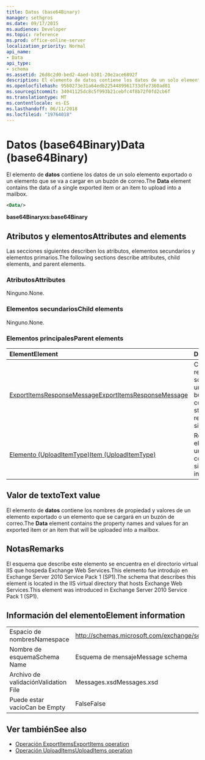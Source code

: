 ```yaml
---
title: Datos (base64Binary)
manager: sethgros
ms.date: 09/17/2015
ms.audience: Developer
ms.topic: reference
ms.prod: office-online-server
localization_priority: Normal
api_name:
- Data
api_type:
- schema
ms.assetid: 26d8c2d0-bed2-4aed-b381-20e2ace6892f
description: El elemento de datos contiene los datos de un solo elemento exportado o un elemento que se va a cargar en un buzón de correo.
ms.openlocfilehash: 9560273e31a64edb2254489961733dfe7360ad01
ms.sourcegitcommit: 34041125dc8c5f993b21cebfc4f8b72f0fd2cb6f
ms.translationtype: MT
ms.contentlocale: es-ES
ms.lasthandoff: 06/11/2018
ms.locfileid: "19764018"
---
```

# <a name="data-base64binary"></a><span data-ttu-id="853d7-103">Datos (base64Binary)</span><span class="sxs-lookup"><span data-stu-id="853d7-103">Data (base64Binary)</span></span>

<span data-ttu-id="853d7-104">El elemento de **datos** contiene los datos de un solo elemento exportado o un elemento que se va a cargar en un buzón de correo.</span><span class="sxs-lookup"><span data-stu-id="853d7-104">The **Data** element contains the data of a single exported item or an item to upload into a mailbox.</span></span> 
  
```XML
<Data/>
```

<span data-ttu-id="853d7-105">**base64Binary**</span><span class="sxs-lookup"><span data-stu-id="853d7-105">**xs:base64Binary**</span></span>

## <a name="attributes-and-elements"></a><span data-ttu-id="853d7-106">Atributos y elementos</span><span class="sxs-lookup"><span data-stu-id="853d7-106">Attributes and elements</span></span>

<span data-ttu-id="853d7-107">Las secciones siguientes describen los atributos, elementos secundarios y elementos primarios.</span><span class="sxs-lookup"><span data-stu-id="853d7-107">The following sections describe attributes, child elements, and parent elements.</span></span>
  
### <a name="attributes"></a><span data-ttu-id="853d7-108">Atributos</span><span class="sxs-lookup"><span data-stu-id="853d7-108">Attributes</span></span>

<span data-ttu-id="853d7-109">Ninguno.</span><span class="sxs-lookup"><span data-stu-id="853d7-109">None.</span></span>
  
### <a name="child-elements"></a><span data-ttu-id="853d7-110">Elementos secundarios</span><span class="sxs-lookup"><span data-stu-id="853d7-110">Child elements</span></span>

<span data-ttu-id="853d7-111">Ninguno.</span><span class="sxs-lookup"><span data-stu-id="853d7-111">None.</span></span>
  
### <a name="parent-elements"></a><span data-ttu-id="853d7-112">Elementos principales</span><span class="sxs-lookup"><span data-stu-id="853d7-112">Parent elements</span></span>

|<span data-ttu-id="853d7-113">**Element**</span><span class="sxs-lookup"><span data-stu-id="853d7-113">**Element**</span></span>|<span data-ttu-id="853d7-114">**Descripción**</span><span class="sxs-lookup"><span data-stu-id="853d7-114">**Description**</span></span>|
|:-----|:-----|
|[<span data-ttu-id="853d7-115">ExportItemsResponseMessage</span><span class="sxs-lookup"><span data-stu-id="853d7-115">ExportItemsResponseMessage</span></span>](exportitemsresponsemessage.md) <br/> |<span data-ttu-id="853d7-116">Contiene el estado y los resultados de una solicitud para exportar un elemento de un solo buzón de correo.</span><span class="sxs-lookup"><span data-stu-id="853d7-116">Contains the status and results of a request to export a single mailbox item.</span></span>  <br/> |
|[<span data-ttu-id="853d7-117">Elemento (UploadItemType)</span><span class="sxs-lookup"><span data-stu-id="853d7-117">Item (UploadItemType)</span></span>](item-uploaditemtype.md) <br/> |<span data-ttu-id="853d7-118">Representa un solo elemento va a cargar en un buzón de correo.</span><span class="sxs-lookup"><span data-stu-id="853d7-118">Represents a single item to upload into a mailbox.</span></span>  <br/> |
   
## <a name="text-value"></a><span data-ttu-id="853d7-119">Valor de texto</span><span class="sxs-lookup"><span data-stu-id="853d7-119">Text value</span></span>

<span data-ttu-id="853d7-120">El elemento de **datos** contiene los nombres de propiedad y valores de un elemento exportado o un elemento que se cargará en un buzón de correo.</span><span class="sxs-lookup"><span data-stu-id="853d7-120">The **Data** element contains the property names and values for an exported item or an item that will be uploaded into a mailbox.</span></span> 
  
## <a name="remarks"></a><span data-ttu-id="853d7-121">Notas</span><span class="sxs-lookup"><span data-stu-id="853d7-121">Remarks</span></span>

<span data-ttu-id="853d7-122">El esquema que describe este elemento se encuentra en el directorio virtual IIS que hospeda Exchange Web Services.This elemento fue introdujo en Exchange Server 2010 Service Pack 1 (SP1).</span><span class="sxs-lookup"><span data-stu-id="853d7-122">The schema that describes this element is located in the IIS virtual directory that hosts Exchange Web Services.This element was introduced in Exchange Server 2010 Service Pack 1 (SP1).</span></span>
  
## <a name="element-information"></a><span data-ttu-id="853d7-123">Información del elemento</span><span class="sxs-lookup"><span data-stu-id="853d7-123">Element information</span></span>

|||
|:-----|:-----|
|<span data-ttu-id="853d7-124">Espacio de nombres</span><span class="sxs-lookup"><span data-stu-id="853d7-124">Namespace</span></span>  <br/> |http://schemas.microsoft.com/exchange/services/2006/messages  <br/> |
|<span data-ttu-id="853d7-125">Nombre de esquema</span><span class="sxs-lookup"><span data-stu-id="853d7-125">Schema Name</span></span>  <br/> |<span data-ttu-id="853d7-126">Esquema de mensaje</span><span class="sxs-lookup"><span data-stu-id="853d7-126">Message schema</span></span>  <br/> |
|<span data-ttu-id="853d7-127">Archivo de validación</span><span class="sxs-lookup"><span data-stu-id="853d7-127">Validation File</span></span>  <br/> |<span data-ttu-id="853d7-128">Messages.xsd</span><span class="sxs-lookup"><span data-stu-id="853d7-128">Messages.xsd</span></span>  <br/> |
|<span data-ttu-id="853d7-129">Puede estar vacío</span><span class="sxs-lookup"><span data-stu-id="853d7-129">Can be Empty</span></span>  <br/> |<span data-ttu-id="853d7-130">False</span><span class="sxs-lookup"><span data-stu-id="853d7-130">False</span></span>  <br/> |
   
## <a name="see-also"></a><span data-ttu-id="853d7-131">Ver también</span><span class="sxs-lookup"><span data-stu-id="853d7-131">See also</span></span>

- [<span data-ttu-id="853d7-132">Operación ExportItems</span><span class="sxs-lookup"><span data-stu-id="853d7-132">ExportItems operation</span></span>](exportitems-operation.md)
- [<span data-ttu-id="853d7-133">Operación UploadItems</span><span class="sxs-lookup"><span data-stu-id="853d7-133">UploadItems operation</span></span>](uploaditems-operation.md)

